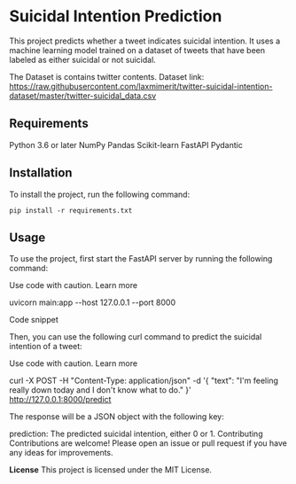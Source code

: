 # Suicidal Intention Prediction
This project predicts whether a tweet indicates suicidal intention. It uses a machine learning model trained on a dataset of tweets that have been labeled as either suicidal or not suicidal.

The Dataset is contains twitter contents.
Dataset link: https://raw.githubusercontent.com/laxmimerit/twitter-suicidal-intention-dataset/master/twitter-suicidal_data.csv



## Requirements
Python 3.6 or later
NumPy
Pandas
Scikit-learn
FastAPI
Pydantic

## Installation
To install the project, run the following command:

` pip install -r requirements.txt `

## Usage

To use the project, first start the FastAPI server by running the following command:

Use code with caution. Learn more

uvicorn main:app --host 127.0.0.1 --port 8000

Code snippet

Then, you can use the following curl command to predict the suicidal intention of a tweet:

Use code with caution. Learn more

curl -X POST -H "Content-Type: application/json" -d '{ "text": "I'm feeling really down today and I don't know what to do." }' http://127.0.0.1:8000/predict

The response will be a JSON object with the following key:

prediction: The predicted suicidal intention, either 0 or 1.
Contributing
Contributions are welcome! Please open an issue or pull request if you have any ideas for improvements.

**License**
This project is licensed under the MIT License.
